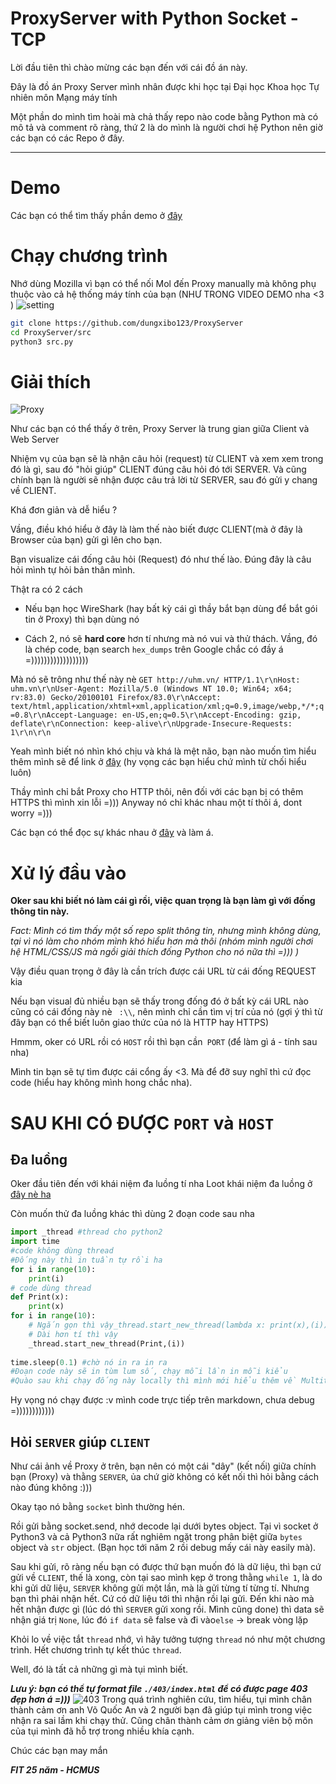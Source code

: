 # ProxyServer with Python Socket - TCP

Lời đầu tiên thì chào mừng các bạn đến với cái đồ án này.

Đây là đồ án Proxy Server mình nhân được khi học tại Đại học Khoa học Tự nhiên môn Mạng máy tính

Một phần do mình tìm hoài mà chả thấy repo nào code bằng Python mà có mô tả và comment rõ ràng, thứ 2 là do mình là người chơi hệ Python nên giờ các bạn có các Repo ở đây.

---
Demo
======
Các bạn có thể tìm thấy phần demo ở [đây](https://www.youtube.com/watch?v=fcCO4kmFJ28)

Chạy chương trình
======
Nhớ dùng Mozilla vì bạn có thể nối Mol đến Proxy manually mà không phụ thuộc vào cả hệ thống máy tính của bạn (NHƯ TRONG VIDEO DEMO nha <3 )
![setting](./resources/setting.png)

```bash
git clone https://github.com/dungxibo123/ProxyServer
cd ProxyServer/src
python3 src.py
```


Giải thích
======
![Proxy](./resources/proxy.png)

Như các bạn có thể thấy ở trên, Proxy Server là trung gian giữa Client và Web Server

Nhiệm vụ của bạn sẽ là nhận câu hỏi (request) từ CLIENT và xem xem trong đó là gì, sau đó "hỏi giúp" CLIENT đúng câu hỏi đó tới SERVER. Và cũng chính bạn là người sẽ nhận được câu trả lời từ SERVER, sau đó gửi y chang về CLIENT.

Khá đơn giản và dễ hiểu ?

Vầng, điều khó hiểu ở đây là làm thế nào biết được CLIENT(mà ở đây là Browser của bạn) gửi gì lên cho bạn.

Bạn visualize cái đống câu hỏi (Request) đó như thế lào. Đúng đây là câu hỏi mình tự hỏi bản thân mình.

Thật ra có 2 cách

* Nếu bạn học WireShark (hay bất kỳ cái gì thầy bắt bạn dùng để bắt gói tin ở Proxy) thì bạn dùng nó

* Cách 2, nó sẽ **hard core** hơn tí nhưng mà nó vui và thử thách. Vầng, đó là chép code, bạn search `hex_dumps` trên Google chắc có đầy á =))))))))))))))))))

Mà nó sẽ trông như thế này nè
`GET http://uhm.vn/ HTTP/1.1\r\nHost: uhm.vn\r\nUser-Agent: Mozilla/5.0 (Windows NT 10.0; Win64; x64; rv:83.0) Gecko/20100101 Firefox/83.0\r\nAccept: text/html,application/xhtml+xml,application/xml;q=0.9,image/webp,*/*;q=0.8\r\nAccept-Language: en-US,en;q=0.5\r\nAccept-Encoding: gzip, deflate\r\nConnection: keep-alive\r\nUpgrade-Insecure-Requests: 1\r\n\r\n`

Yeah mình biết nó nhìn khó chịu và khá là mệt não, bạn nào muốn tìm hiểu thêm mình sẽ để link ở [đây](https://www.tutorialspoint.com/http/http_requests.htm) (hy vọng các bạn hiểu chứ mình từ chối hiểu luôn)

Thầy mình chỉ bắt Proxy cho HTTP thôi, nên đối với các bạn bị có thêm HTTPS thì mình xin lỗi =)))
Anyway nó chỉ khác nhau một tí thôi á, dont worry =)))

Các bạn có thể đọc sự khác nhau ở [đây](https://www.globalsign.com/en/blog/the-difference-between-http-and-https#:~:text=HTTPS%20is%20not%20the%20opposite%20of%20HTTP%2C%20but,slightly%20different%2C%20more%20advanced%2C%20and%20much%20more%20secure) và làm á.

Xử lý đầu vào
=======
**Oker sau khi biết nó làm cái gì rồi, việc quan trọng là bạn làm gì với đống thông tin này.**

*Fact: Mình có tìm thấy một số repo split thông tin, nhưng mình không dùng, tại vì nó làm cho nhóm mình khó hiểu hơn mà thôi (nhóm mình người chơi hệ HTML/CSS/JS mà ngồi giải thích đống Python cho nó nữa thì =))) )*


Vậy điều quan trọng ở đây là cần trích được cái URL từ cái đống REQUEST kia

Nếu bạn visual đủ nhiều bạn sẽ thấy trong đống đó ở bất kỳ cái URL nào cũng có cái đống này nè ` :\\`, nên mình chỉ cần tìm vị trí của nó (gợi ý thì từ đây bạn có thể biết luôn giao thức của nó là HTTP hay HTTPS)

Hmmm, oker có URL rồi có `HOST` rồi thì bạn cần` PORT` (để làm gì á - tính sau nha)

Mình tin bạn sẽ tự tìm được cái cổng ấy <3. Mà để đỡ suy nghĩ thì cứ đọc code (hiểu hay không mình hong chắc nha).

SAU KHI CÓ ĐƯỢC `PORT` và `HOST`
===
## Đa luồng
Oker đầu tiên đến với khái niệm đa luồng tí nha
Loot khái niệm đa luồng ở [đây nè ha](https://viblo.asia/p/da-luong-trong-python-multithreading-WAyK8MO6ZxX)

Còn muốn thử đa luồng khác thì dùng 2 đoạn code sau nha

```python
import _thread #thread cho python2
import time
#code không dùng thread 
#Đống này thì in tuần tự rồi ha
for i in range(10):
    print(i)
# code dùng thread
def Print(x):
    print(x)
for i in range(10):
    # Ngắn gọn thì vậy_thread.start_new_thread(lambda x: print(x),(i))
    # Dài hơn tí thì vậy
    _thread.start_new_thread(Print,(i))
    
time.sleep(0.1) #chờ nó in ra in ra
#Đoạn code này sẽ in tùm lum số, chạy mỗi lần in mỗi kiểu
#Quào sau khi chạy đống này locally	thì mình mới hiểu thêm về Multithreading
```
Hy vọng nó chạy được :v mình code trực tiếp trên markdown, chưa debug =))))))))))))

## Hỏi `SERVER` giúp `CLIENT`

Như cái ảnh về Proxy ở trên, bạn nên có một cái "dây" (kết nối) giữa chính bạn (Proxy) và thằng `SERVER`, ủa chứ giờ không có kết nối thì hỏi bằng cách nào đúng không :)))

Okay tạo nó bằng `socket` bình thường hén.

Rồi gửi bằng socket.send, nhớ decode lại dưới bytes object. Tại vì socket ở Python3 và cả Python3 nữa rất nghiêm ngặt trong phân biệt giữa `bytes` object và `str` object. (Bạn học tới năm 2 rồi debug mấy cái này easily mà).


Sau khi gửi, rõ ràng nếu bạn có được thứ bạn muốn đó là dữ liệu, thì bạn cứ gửi về `CLIENT`, thế là xong, còn tại sao mình kẹp ở trong thằng `while 1`, là do khi gửi dữ liệu, `SERVER` không gửi một lần, mà là gửi từng tí từng tí. Nhưng bạn thì phải nhận hết. Cứ có dữ liệu tới thì nhận rồi lại gửi. Đến khi nào mà hết nhận được gì (lúc dó thì `SERVER` gửi xong rồi. Mình cũng done) thì data sẽ nhận giá trị `None`, lúc đó `if data` sẽ false và đi vào`else` -> break vòng lặp

Khỏi lo về việc tắt `thread` nhớ, vì hãy tưởng tượng `thread` nó như một chương trình. Hết chương trình tự kết thúc `thread`.

Well, đó là tất cả những gì mà tụi mình biết.

***Lưu ý: bạn có thể tự format file `./403/index.html` để có được page 403 đẹp hơn á =)))***
![403](./resources/403.png)
Trong quá trình nghiên cứu, tìm hiểu, tụi mình chân thành cảm ơn anh Võ Quốc An và 2 người bạn đã giúp tụi mình trong việc nhận ra sai lầm khi chạy thử. Cũng chân thành cảm ơn giảng viên bộ môn của tụi mình đã hỗ trợ trong nhiều khía cạnh.

Chúc các bạn may mắn

***FIT 25 năm - HCMUS***








